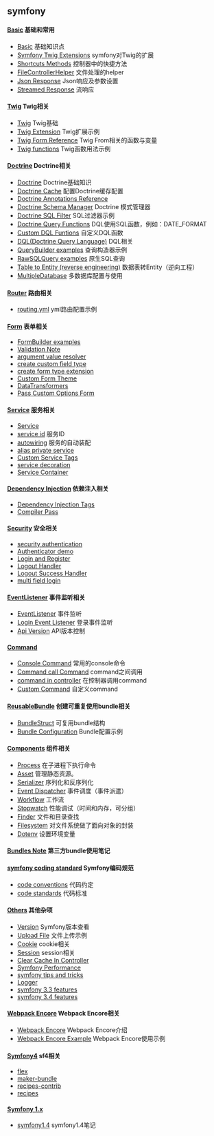 ## symfony
#### [Basic](Basic/README.md) 基础和常用
- [Basic](Basic/Basic.md) 基础知识点
- [Symfony Twig Extensions](Basic/SymfonyTwigExtensions.md) symfony对Twig的扩展
- [Shortcuts Methods](Basic/ShortcutsMethods.md) 控制器中的快捷方法
- [FileControllerHelper](Basic/FileControllerHelper.md) 文件处理的helper
- [Json Response](Basic/JsonResponse.md) Json响应及参数设置
- [Streamed Response](Basic/StreamedResponse.md) 流响应
#### [Twig](Twig/README.md) Twig相关
- [Twig](Twig/Twig.md) Twig基础
- [Twig Extension](Twig/TwigExtension.md) Twig扩展示例
- [Twig Form Reference](Twig/TwigFormReference.md) Twig From相关的函数与变量
- [Twig functions](Twig/functions.md) Twig函数用法示例
#### [Doctrine](Doctrine/README.md) Doctrine相关
- [Doctrine](Doctrine/Doctrine.md) Doctrine基础知识
- [Doctrine Cache](Doctrine/DoctrineCache.md) 配置Doctrine缓存配置
- [Doctrine Annotations Reference](Doctrine/DoctrineAnnotationsReference.md)
- [Doctrine Schema Manager](Doctrine/DoctrineSchemaManager.md) Doctrine 模式管理器
- [Doctrine SQL Filter](Doctrine/SQLFilter.md) SQL过滤器示例
- [Doctrine Query Functions](Doctrine/DoctrineQueryFunctions.md) DQL使用SQL函数，例如：DATE_FORMAT
- [Custom DQL Funtions](Doctrine/CustomDQLFunctions.md) 自定义DQL函数
- [DQL(Doctrine Query Language)](Doctrine/DQL.md) DQL相关
- [QueryBuilder examples](Doctrine/QueryBuilder.md "QueryBuilder") 查询构造器示例
- [RawSQLQuery examples](Doctrine/RawSQLQuery.md "RawSQLQuery") 原生SQL查询
- [Table to Entity (reverse engineering)](Doctrine/TableToEntity.md) 数据表转Entity（逆向工程）
- [MultipleDatabase](Doctrine/MultipleDatabase.md) 多数据库配置与使用
#### [Router](Router/README.md) 路由相关
- [routing.yml](Router/routing.yml.md) yml路由配置示例
#### [Form](Form/README.md) 表单相关
- [FormBuilder examples](Form/FormBuilder.md "FormBuilder")
- [Validation Note](Form/Validation.md)  
- [argument value resolver](Form/argument_value_resolver.md)
- [create custom field type](Form/create_custom_field_type.md)
- [create form type extension](Form/create_form_type_extension.md)
- [Custom Form Theme](Form/CustomFormTheme.md)
- [DataTransformers](Form/DataTransformers.md)
- [Pass Custom Options Form](Form/PassCustomOptionsForm.md)
#### [Service](Service/README.md) 服务相关
- [Service](Service/Service.md)
- [service id](Service/Service_id.md) 服务ID
- [autowiring](Service/autowiring.md) 服务的自动装配
- [alias private service](Service/alias_private_service.md)
- [Custom Service Tags](Service/CustomServiceTags.md)
- [service decoration](Service/service_decoration.md)
- [Service Container](Service/ServiceContainer.md)
#### [Dependency Injection](DependencyInjection/REAMDE.md) 依赖注入相关
- [Dependency Injection Tags](DependencyInjection/DependencyInjectionTags.md)
- [Compiler Pass](DependencyInjection/CompilerPass.md)
#### [Security](Security/README.md) 安全相关
- [security authentication](DependencyInjection/security-authentication.md)
- [Authenticator demo](DependencyInjection/Authenticator-demo.md)
- [Login and Register](DependencyInjection/LoginAndRegister.md)
- [Logout Handler](DependencyInjection/LogoutHandler.md)
- [Logout Success Handler](DependencyInjection/LogoutSuccessHandler.md)
- [multi field login](DependencyInjection/multi-field-login.md)
#### [EventListener](EventListener/README.md) 事件监听相关
- [EventListener](EventListener/EventListener.md) 事件监听
- [Login Event Listener](EventListener/LoginListener.md) 登录事件监听
- [Api Version](EventListener/ApiVersion.md) API版本控制
#### [Command](Command/README.md)
- [Console Command](Command/Console.md) 常用的console命令
- [Command call Command](Command/CommandCallCommand.md) command之间调用
- [command in controller](Command/command_in_controller.md) 在控制器调用command
- [Custom Command](Command/CustomCommand.md) 自定义command
#### [ReusableBundle](ReusableBundle/REAMDE.md) 创建可重复使用bundle相关
- [BundleStruct](ReusableBundle/BundleStruct.md) 可复用bundle结构
- [Bundle Configuration](ReusableBundle/BundleConfiguration.md) Bundle配置示例
#### [Components](Components/README.md) 组件相关
- [Process](Components/Process.md) 在子进程下执行命令
- [Asset](Components/Asset.md) 管理静态资源。 
- [Serializer](Components/Serializer.md) 序列化和反序列化
- [Event Dispatcher](Components/EventDispatcher.md) 事件调度（事件派遣）
- [Workflow](Components/Workflow.md) 工作流
- [Stopwatch](Components/Stopwatch.md) 性能调试（时间和内存，可分组）
- [Finder](Components/Finder.md) 文件和目录查找
- [Filesystem](Components/Filesystem.md) 对文件系统做了面向对象的封装
- [Dotenv](Components/Dotenv.md) 设置环境变量
#### [Bundles Note](Bundles-Note/README.md) 第三方bundle使用笔记 
#### [symfony coding standard](SymfonyCodingStandard/README.md) Symfony编码规范
- [code conventions](SymfonyCodingStandard/code-conventions.md) 代码约定
- [code standards](SymfonyCodingStandard/code-standards.md) 代码标准
#### [Others](Others/README.md) 其他杂项
- [Version](Others/Version.md) Symfony版本查看
- [Upload File](Others/UploadFile.md) 文件上传示例
- [Cookie](Others/cookie.md) cookie相关
- [Session](Others/session.md) session相关
- [Clear Cache In Controller](Others/ClearCacheInController.md)
- [Symfony Performance](Others/symfony-performance.md)
- [symfony tips and tricks](Others/symfony-tips-and-tricks.md)
- [Logger](Others/Logger.md)
- [symfony 3.3 features](Others/symfony-3.4-features.md)
- [symfony 3.4 features](Others/symfony-3.4-features.md)
#### [Webpack Encore](WebpackEncore/README.md) Webpack Encore相关
- [Webpack Encore](WebpackEncore/README.md) Webpack Encore介绍
- [Webpack Encore Example](example.md) Webpack Encore使用示例
#### [Symfony4](Symfony4/README.md) sf4相关
- [flex](Symfony4/flex.md)
- [maker-bundle](Symfony4/maker-bundle.md)
- [recipes-contrib](Symfony4/recipes-contrib.md)
- [recipes](Symfony4/recipes.md)
#### [Symfony 1.x](Symfony1/README.md)
- [symfony1.4](Symfony1/symfony1.4) symfony1.4笔记